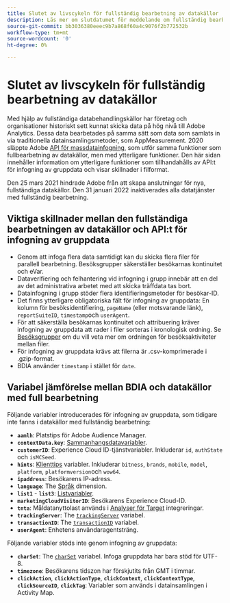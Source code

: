 ```yaml
---
title: Slutet av livscykeln för fullständig bearbetning av datakällor
description: Läs mer om slutdatumet för meddelande om fullständig bearbetning av datakällor.
source-git-commit: bb3036380eeec9b7a868f60a4c9076f2b772532b
workflow-type: tm+mt
source-wordcount: '0'
ht-degree: 0%

---
```


# Slutet av livscykeln för fullständig bearbetning av datakällor

Med hjälp av fullständiga databehandlingskällor har företag och organisationer historiskt sett kunnat skicka data på hög nivå till Adobe Analytics. Dessa data bearbetades på samma sätt som data som samlats in via traditionella datainsamlingsmetoder, som AppMeasurement. 2020 släppte Adobe [API för massdatainfogning](https://developer.adobe.com/analytics-apis/docs/2.0/guides/endpoints/bulk-data-insertion/), som utför samma funktioner som fullbearbetning av datakällor, men med ytterligare funktioner. Den här sidan innehåller information om ytterligare funktioner som tillhandahålls av API:t för infogning av gruppdata och visar skillnader i filformat.

Den 25 mars 2021 hindrade Adobe från att skapa anslutningar för nya, fullständiga datakällor. Den 31 januari 2022 inaktiverades alla datatjänster med fullständig bearbetning.

## Viktiga skillnader mellan den fullständiga bearbetningen av datakällor och API:t för infogning av gruppdata

* Genom att infoga flera data samtidigt kan du skicka flera filer för parallell bearbetning. Besöksgrupper säkerställer besökarnas kontinuitet och eVar.
* Dataverifiering och felhantering vid infogning i grupp innebär att en del av det administrativa arbetet med att skicka träffdata tas bort.
* Datainfogning i grupp stöder flera identifieringsmetoder för besökar-ID.
* Det finns ytterligare obligatoriska fält för infogning av gruppdata: En kolumn för besöksidentifiering, `pageName` (eller motsvarande länk), `reportSuiteID`, `timestamp`och `userAgent`.
* För att säkerställa besökarnas kontinuitet och attribuering kräver infogning av gruppdata att rader i filer sorteras i kronologisk ordning. Se [Besöksgrupper](https://developer.adobe.com/analytics-apis/docs/2.0/guides/endpoints/bulk-data-insertion/visitor-groups/) om du vill veta mer om ordningen för besöksaktiviteter mellan filer.
* För infogning av gruppdata krävs att filerna är .csv-komprimerade i .gzip-format.
* BDIA använder `timestamp` i stället för `date`.

## Variabel jämförelse mellan BDIA och datakällor med full bearbetning

Följande variabler introducerades för infogning av gruppdata, som tidigare inte fanns i datakällor med fullständig bearbetning:

* **`aamlh`**: Platstips för Adobe Audience Manager.
* **`contextData.key`**: [Sammanhangsdatavariabler](/help/implement/vars/page-vars/contextdata.md).
* **`customerID`**: Experience Cloud ID-tjänstvariabler. Inkluderar `id`, `authState` och `isMCSeed`.
* **`hints`**: [Klienttips](https://experienceleague.adobe.com/docs/experience-platform/edge/fundamentals/user-agent-client-hints.html) variabler. Inkluderar `bitness`, `brands`, `mobile`, `model`, `platform`, `platformversion`och `wow64`.
* **`ipaddress`**: Besökarens IP-adress.
* **`language`**: The [Språk](/help/components/dimensions/language.md) dimension.
* **`list1`** - **`list3`**: [Listvariabler](/help/implement/vars/page-vars/list.md).
* **`marketingCloudVisitorID`**: Besökarens Experience Cloud-ID.
* **`tnta`**: Måldatanyttolast används i [Analyser för Target](https://experienceleague.adobe.com/docs/target/using/integrate/a4t/a4t.html) integreringar.
* **`trackingServer`**: The [`trackingServer`](/help/implement/vars/config-vars/trackingserver.md) variabel.
* **`transactionID`**: The [`transactionID`](/help/implement/vars/page-vars/transactionid.md) variabel.
* **`userAgent`**: Enhetens användaragentsträng.

Följande variabler stöds inte genom infogning av gruppdata:

* **`charSet`**: The [`charSet`](/help/implement/vars/config-vars/charset.md) variabel. Infoga gruppdata har bara stöd för UTF-8.
* **`timezone`**: Besökarens tidszon har förskjutits från GMT i timmar.
* **`clickAction`**, **`clickActionType`**, **`clickContext`**, **`clickContextType`**, **`clickSourceID`**, **`clickTag`**: Variabler som används i datainsamlingen i Activity Map.
